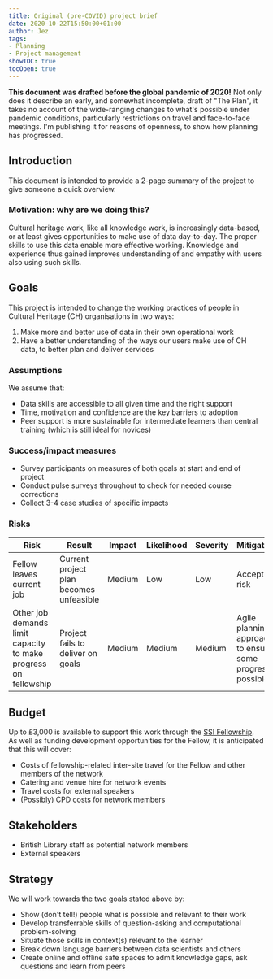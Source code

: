 ```yaml
---
title: Original (pre-COVID) project brief
date: 2020-10-22T15:50:00+01:00
author: Jez
tags:
- Planning
- Project management
showTOC: true
tocOpen: true
---
```


**This document was drafted before the global pandemic of 2020!** Not only does it describe an early, and somewhat incomplete, draft of "The Plan", it takes no account of the wide-ranging changes to what's possible under pandemic conditions, particularly restrictions on travel and face-to-face meetings. I'm publishing it for reasons of openness, to show how planning has progressed.

## Introduction

This document is intended to provide a 2-page summary of the project to give someone a quick overview.

### Motivation: why are we doing this?

Cultural heritage work, like all knowledge work, is increasingly data-based, or at least gives opportunities to make use of data day-to-day. The proper skills to use this data enable more effective working. Knowledge and experience thus gained improves understanding of and empathy with users also using such skills.

## Goals

This project is intended to change the working practices of people in Cultural Heritage (CH) organisations in two ways:

1.  Make more and better use of data in their own operational work
2.  Have a better understanding of the ways our users make use of CH data, to better plan and deliver services

### Assumptions

We assume that:

- Data skills are accessible to all given time and the right support
- Time, motivation and confidence are the key barriers to adoption
- Peer support is more sustainable for intermediate learners than central training (which is still ideal for novices)

### Success/impact measures

- Survey participants on measures of both goals at start and end of project
- Conduct pulse surveys throughout to check for needed course corrections
- Collect 3-4 case studies of specific impacts

### Risks

| Risk                                                            | Result                                  | Impact | Likelihood | Severity | Mitigation                                               |
|-----------------------------------------------------------------|-----------------------------------------|--------|------------|----------|----------------------------------------------------------|
| Fellow leaves current job                                       | Current project plan becomes unfeasible | Medium | Low        | Low      | Accept risk                                              |
| Other job demands limit capacity to make progress on fellowship | Project fails to deliver on goals       | Medium | Medium     | Medium   | Agile planning approach to ensure some progress possible |

## Budget

Up to £3,000 is available to support this work through the [SSI Fellowship](https://www.software.ac.uk/programmes-and-events/fellowship-programme). As well as funding development opportunities for the Fellow, it is anticipated that this will cover:

- Costs of fellowship-related inter-site travel for the Fellow and other members of the network
- Catering and venue hire for network events
- Travel costs for external speakers
- (Possibly) CPD costs for network members

## Stakeholders

- British Library staff as potential network members
- External speakers

## Strategy

We will work towards the two goals stated above by:

- Show (don't tell!) people what is possible and relevant to their work
- Develop transferrable skills of question-asking and computational problem-solving
- Situate those skills in context(s) relevant to the learner
- Break down language barriers between data scientists and others
- Create online and offline safe spaces to admit knowledge gaps, ask questions and learn from peers
